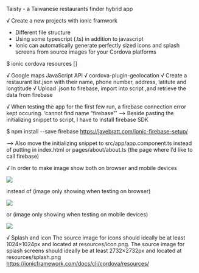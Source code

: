 Taisty - a Taiwanese restaurants finder hybrid app

√ Create a new projects with ionic framwork
  - Different file structure
  - Using some typescript (.ts) in addition to javascript
  - Ionic can automatically generate perfectly sized icons and splash screens from source images for your Cordova platforms
  
  $ ionic cordova resources [<platform>]
  
√ Google maps JavaScript API
√ cordova-plugin-geolocation
√ Create a restaurant list.json with their name, phone number, address, latitute and longtitude
√ Upload .json to firebase, import into script ,and retrieve the data from firebase

√ When testing the app for the first few run, a firebase connection error kept occuring.
  ‘cannot find name “firebase”’
  --> Beside pasting the initializing snippet to script, I have to install firebase SDK

  $ npm install --save firebase
  https://javebratt.com/ionic-firebase-setup/

  --> Also move the initializing snippet to src/app/app.component.ts instead of putting in index.html or pages/about/about.ts
      (the page where I’d like to call firebase)
      
√ In order to make image show both on browser and mobile devices
  
  <img src=”./assets/img/food.jpg” >
  
  instead of (image only showing when testing on browser)
  
  <img src=”../assets/img/food.jpg” >
  
  or (image only showing when testing on mobile devices)
  
  <img src=”/assets/img/food.jpg” >

√ Splash and icon
  The source image for icons should ideally be at least 1024×1024px and located at resources/icon.png. The source image for splash screens
  should ideally be at least 2732×2732px and located at resources/splash.png
  https://ionicframework.com/docs/cli/cordova/resources/
 

